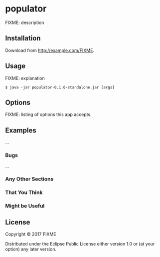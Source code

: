 # populator

FIXME: description

## Installation

Download from http://example.com/FIXME.

## Usage

FIXME: explanation

    $ java -jar populator-0.1.0-standalone.jar [args]

## Options

FIXME: listing of options this app accepts.

## Examples

...

### Bugs

...

### Any Other Sections
### That You Think
### Might be Useful

## License

Copyright © 2017 FIXME

Distributed under the Eclipse Public License either version 1.0 or (at
your option) any later version.
